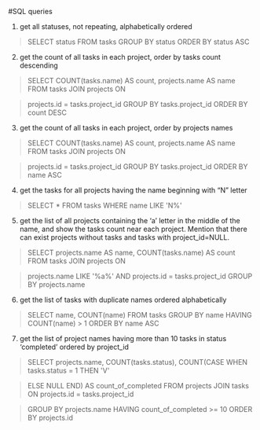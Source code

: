 #SQL queries

1) get all statuses, not repeating, alphabetically ordered

> SELECT status FROM tasks GROUP BY status ORDER BY status ASC

2) get the count of all tasks in each project, order by tasks count descending

> SELECT COUNT(tasks.name) AS count, projects.name AS name FROM tasks JOIN projects ON

> projects.id = tasks.project_id GROUP BY tasks.project_id ORDER BY count DESC

3) get the count of all tasks in each project, order by projects names

> SELECT COUNT(tasks.name) AS count, projects.name AS name FROM tasks JOIN projects ON

> projects.id = tasks.project_id GROUP BY tasks.project_id ORDER BY name ASC

4) get the tasks for all projects having the name beginning with “N” letter

> SELECT * FROM tasks WHERE name LIKE 'N%'

5) get the list of all projects containing the ‘a’ letter in the middle of the name, and show the tasks count near each project. Mention that there can exist projects without tasks and tasks with project_id=NULL.

> SELECT projects.name AS name, COUNT(tasks.name) AS count FROM tasks JOIN projects ON

> projects.name LIKE '%a%' AND projects.id = tasks.project_id GROUP BY projects.name

6) get the list of tasks with duplicate names ordered alphabetically

> SELECT name, COUNT(name) FROM tasks GROUP BY name HAVING COUNT(name) > 1 ORDER BY name ASC

7) get the list of project names having more than 10 tasks in status ‘completed’ ordered by project_id

> SELECT projects.name, COUNT(tasks.status), COUNT(CASE WHEN tasks.status = 1 THEN 'V'

> ELSE NULL END) AS count_of_completed FROM projects JOIN tasks ON projects.id = tasks.project_id

> GROUP BY projects.name HAVING count_of_completed >= 10 ORDER BY projects.id

